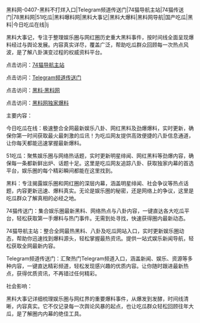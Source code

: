 #
黑料网-0407-黑料不打烊入口|Telegram频道传送门|74猫导航主站|74猫传送门|78黑料网|51吃瓜|黑料曝料网|黑料大事记|黑料大爆料|黑料网导航|国产吃瓜|黑料|今日吃瓜在线|lj

黑料大事记，专注于整理娱乐圈与网红圈历史重大黑料事件，按时间线全面呈现爆料经过与舆论发展。内容真实详尽，覆盖广泛，帮助吃瓜群众回顾每一次热点风波，是了解八卦演变过程的权威资料平台。


点击访问：<a href="https://74mao.com/">74猫导航主站</a>

点击访问：<a href="https://74mao.com/">Telegram频道传送门</a>

点击访问：<a href="https://fge-7ja.pages.dev/">黑料·黑料网</a>

点击访问：<a href="https://haef.pages.dev/">黑料网独家爆料</a>


主要内容：

今日吃瓜在线：极速整合全网最新娱乐八卦、网红黑料及劲爆爆料，实时更新，确保你第一时间获取最火最刺激的瓜讯！为吃瓜网友提供高效便捷的八卦信息通道，让你每天都能迅速掌握最新爆料。

51吃瓜：聚焦娱乐圈与网络热话题，实时更新明星绯闻、网红黑料等劲爆内容，确保每一条都新鲜出炉、话题十足。这里是吃瓜网友追踪八卦、获取独家内幕的首选平台，娱乐圈的每个精彩瞬间都能在这里找到。

黑料：专注揭露娱乐圈和网红圈的深层内幕，涵盖明星绯闻、社会争议等热点话题，内容更新迅速、爆料真实。无论是娱乐圈的秘密，还是网络上的争议，这里是吃瓜群众了解真相的必经之地。

74猫传送门：集合娱乐圈最新黑料、网络热点与八卦内容，一键直达各大吃瓜平台，轻松获取第一手爆料与热门事件。无需到处寻找，快速获得圈内最新动态。

74猫导航主站：整合全网最热黑料、八卦及吃瓜网站入口，实时更新娱乐圈动态，帮助你迅速找到爆料源头，轻松掌握最热资讯。提供一站式娱乐新闻导航，轻松获取全网最新内容。

Telegram频道传送门：汇聚热门Telegram频道入口，涵盖新闻、娱乐、资源等多种内容，一键直达精彩频道，轻松发现感兴趣的优质内容。让你随时跟进最新热点，获得优质资讯，不再错过任何精彩。

社会影响：

黑料大事记详细梳理娱乐圈与网红界的重要爆料事件，从爆发到发酵，时间线清晰，内容真实。它不仅记录每一次舆论风暴的起点，也让吃瓜群众轻松回顾往年大瓜，是了解圈内内幕的绝佳工具。

<span style="display:none;">[Canonical link](）</span>

